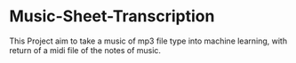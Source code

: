 # Music-Sheet-Transcription
This Project aim to take a music of mp3 file type into machine learning, with return of a midi file of the notes of music.
